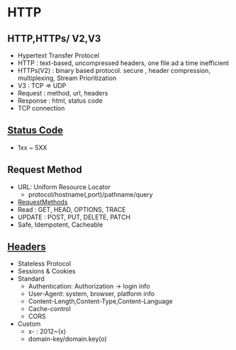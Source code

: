 # HTTP

## HTTP,HTTPs/ V2,V3

- Hypertext Transfer Protocel
- HTTP : text-based, uncompressed headers, one file ad a time inefficient
- HTTPs(V2) : binary based protocol. secure , header compression, multiplexing, Stream Prioritization
- V3 : TCP => UDP
- Request : method, url, headers
- Response : html, status code
- TCP connection

## [Status Code](https://developer.mozilla.org/en-US/docs/Web/HTTP/Status)

- 1xx ~ 5XX

## Request Method

- URL: Uniform Resource Locator
  - protocol/hostname(,port)/pathname/query
- [RequestMethods](https://developer.mozilla.org/en-US/docs/Web/HTTP/Methods)
- Read : GET, HEAD, OPTIONS, TRACE
- UPDATE : POST, PUT, DELETE, PATCH
- Safe, Idempotent, Cacheable

## [Headers](https://developer.mozilla.org/en-US/docs/Web/HTTP/Headers)

- Stateless Protocol
- Sessions & Cookies
- Standard
  - Authentication: Authorization -> login info
  - User-Agent: system, browser, platform info
  - Content-Length,Content-Type,Content-Language
  - Cache-control
  - CORS
- Custom
  - x- : 2012~(x)
  - domain-key/domain.key(o)
